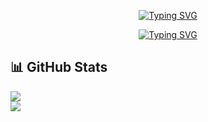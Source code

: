 <p align=center>
<a href="https://git.io/typing-svg"><img src="https://readme-typing-svg.demolab.com?font=Exo&weight=500&size=50&letterSpacing=0.15rem&duration=3000&pause=2000&color=A28DF7&center=true&vCenter=true&repeat=false&width=494&height=49&lines=Hi%2C+I'm+Chaima+Jerbi" alt="Typing SVG" /></a>
</p>
<p align=center>
<a href="https://git.io/typing-svg"><img src="https://readme-typing-svg.demolab.com?font=Exo&weight=500&size=16&letterSpacing=0.15rem&duration=3000&pause=2000&color=F70095&center=true&repeat=false&width=435&height=30&lines=A+Full-Stack+Web+Develloper" alt="Typing SVG" /></a>
</p>


## 📊 GitHub Stats
<div>
<!--   <a href="https://git.io/streak-stats"><img src="https://github-readme-streak-stats.herokuapp.com?user=chaimaJr&theme=dark&ring=A28DF7&currStreakLabel=00A9F7&fire=00A9F7&sideNums=00A9F7" alt="GitHub Streak" /></a> -->
  
  <img src="http://github-profile-summary-cards.vercel.app/api/cards/stats?username=chaimaJr&theme=github_dark" />
</div>
<div>
  <img src="http://github-profile-summary-cards.vercel.app/api/cards/repos-per-language?username=chaimaJr&theme=github_dark" />
</div>

